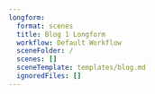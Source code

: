 ```yaml
---
longform:
  format: scenes
  title: Blog 1 Longform
  workflow: Default Workflow
  sceneFolder: /
  scenes: []
  sceneTemplate: templates/blog.md
  ignoredFiles: []
---
```

